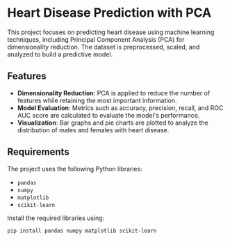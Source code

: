 # Heart Disease Prediction with PCA

This project focuses on predicting heart disease using machine learning techniques, including Principal Component Analysis (PCA) for dimensionality reduction. The dataset is preprocessed, scaled, and analyzed to build a predictive model.

## Features

- **Dimensionality Reduction**: PCA is applied to reduce the number of features while retaining the most important information.
- **Model Evaluation**: Metrics such as accuracy, precision, recall, and ROC AUC score are calculated to evaluate the model's performance.
- **Visualization**: Bar graphs and pie charts are plotted to analyze the distribution of males and females with heart disease.

## Requirements

The project uses the following Python libraries:
- `pandas`
- `numpy`
- `matplotlib`
- `scikit-learn`

Install the required libraries using:
```bash
pip install pandas numpy matplotlib scikit-learn
